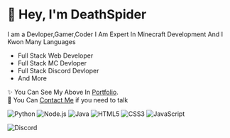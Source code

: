 # 👋 Hey, I'm DeathSpider
I am a Devloper,Gamer,Coder I Am Expert In Minecraft Development And I Kwon Many Languages

* Full Stack Web Developer
* Full Stack MC Devloper
* Full Stack Discord Devloper
* And More



✨️ You Can See My Above In [Portfolio](http://spiderr.fun).
<br>
💖 You Can [Contact Me](admin@spiderr.fun) if you need to talk

![Python](https://img.shields.io/badge/Python-3776AB?style=for-the-badge&logo=python&logoColor=white) ![Node.js](https://img.shields.io/badge/Node.js-43853D?style=for-the-badge&logo=node.js&logoColor=white)
![Java](https://img.shields.io/badge/Java-007396?style=for-the-badge&logo=java&logoColor=white)
![HTML5](https://img.shields.io/badge/HTML5-E34F26?style=for-the-badge&logo=html5&logoColor=white)
![CSS3](https://img.shields.io/badge/CSS3-1572B6?style=for-the-badge&logo=css3&logoColor=white)
![JavaScript](https://img.shields.io/badge/JavaScript-F7DF1E?style=for-the-badge&logo=javascript&logoColor=black)


![Discord](https://lanyard.cnrad.dev/api/1018366848770777149)
